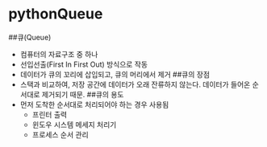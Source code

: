 # pythonQueue

##큐(Queue)
  * 컴퓨터의 자료구조 중 하나
  * 선입선출(First In First Out) 방식으로 작동
  * 데이터가 큐의 꼬리에 삽입되고, 큐의 머리에서 제거
##큐의 장점
  * 스택과 비교하여, 저장 공간에 데이터가 오래 잔류하지 않는다. 데이터가 들어온 순서대로 제거되기 때문. 
##큐의 용도
* 먼저 도착한 순서대로 처리되어야 하는 경우 사용됨
  * 프린터 출력
  * 윈도우 시스템 메세지 처리기
  * 프로세스 순서 관리
